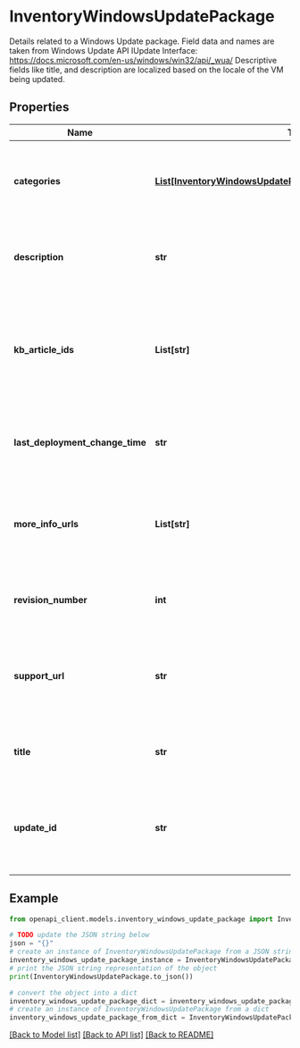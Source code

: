 # InventoryWindowsUpdatePackage

Details related to a Windows Update package. Field data and names are taken from Windows Update API IUpdate Interface: https://docs.microsoft.com/en-us/windows/win32/api/_wua/ Descriptive fields like title, and description are localized based on the locale of the VM being updated.

## Properties

Name | Type | Description | Notes
------------ | ------------- | ------------- | -------------
**categories** | [**List[InventoryWindowsUpdatePackageWindowsUpdateCategory]**](InventoryWindowsUpdatePackageWindowsUpdateCategory.md) | The categories that are associated with this update package. | [optional] 
**description** | **str** | The localized description of the update package. | [optional] 
**kb_article_ids** | **List[str]** | A collection of Microsoft Knowledge Base article IDs that are associated with the update package. | [optional] 
**last_deployment_change_time** | **str** | The last published date of the update, in (UTC) date and time. | [optional] 
**more_info_urls** | **List[str]** | A collection of URLs that provide more information about the update package. | [optional] 
**revision_number** | **int** | The revision number of this update package. | [optional] 
**support_url** | **str** | A hyperlink to the language-specific support information for the update. | [optional] 
**title** | **str** | The localized title of the update package. | [optional] 
**update_id** | **str** | Gets the identifier of an update package. Stays the same across revisions. | [optional] 

## Example

```python
from openapi_client.models.inventory_windows_update_package import InventoryWindowsUpdatePackage

# TODO update the JSON string below
json = "{}"
# create an instance of InventoryWindowsUpdatePackage from a JSON string
inventory_windows_update_package_instance = InventoryWindowsUpdatePackage.from_json(json)
# print the JSON string representation of the object
print(InventoryWindowsUpdatePackage.to_json())

# convert the object into a dict
inventory_windows_update_package_dict = inventory_windows_update_package_instance.to_dict()
# create an instance of InventoryWindowsUpdatePackage from a dict
inventory_windows_update_package_from_dict = InventoryWindowsUpdatePackage.from_dict(inventory_windows_update_package_dict)
```
[[Back to Model list]](../README.md#documentation-for-models) [[Back to API list]](../README.md#documentation-for-api-endpoints) [[Back to README]](../README.md)


